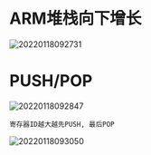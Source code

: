 # ARM堆栈向下增长
 
![20220118092731](https://cdn.jsdelivr.net/gh/nzcv/picgo/20220118092731.png)


# PUSH/POP

![20220118092847](https://cdn.jsdelivr.net/gh/nzcv/picgo/20220118092847.png)

    寄存器ID越大越先PUSH, 最后POP


![20220118093050](https://cdn.jsdelivr.net/gh/nzcv/picgo/20220118093050.png)


